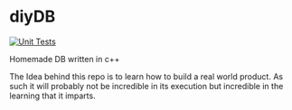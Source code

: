 # diyDB

[![Unit Tests](https://github.com/cmmeyer1800/diyDB/actions/workflows/test.yml/badge.svg)](https://github.com/cmmeyer1800/diyDB/actions/workflows/test.yml)

Homemade DB written in c++

The Idea behind this repo is to learn how to build a real world product. As such it will probably not be incredible in its execution but incredible in the learning that it imparts.

